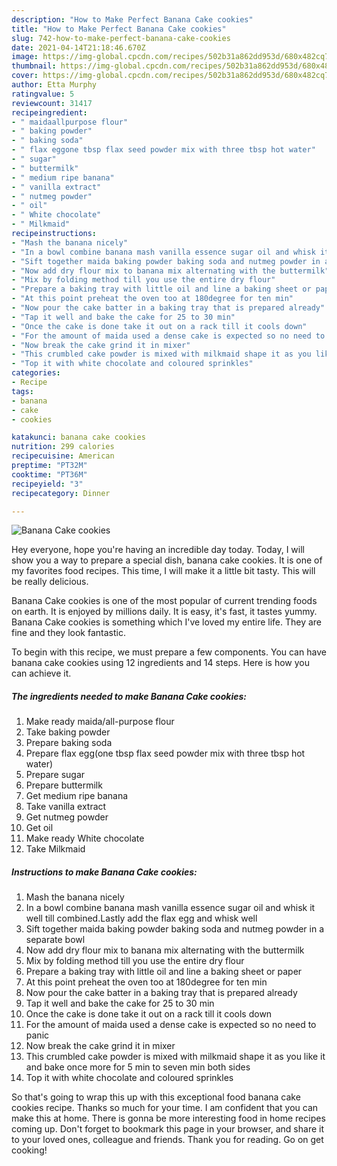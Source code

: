 ```yaml
---
description: "How to Make Perfect Banana Cake cookies"
title: "How to Make Perfect Banana Cake cookies"
slug: 742-how-to-make-perfect-banana-cake-cookies
date: 2021-04-14T21:18:46.670Z
image: https://img-global.cpcdn.com/recipes/502b31a862dd953d/680x482cq70/banana-cake-cookies-recipe-main-photo.jpg
thumbnail: https://img-global.cpcdn.com/recipes/502b31a862dd953d/680x482cq70/banana-cake-cookies-recipe-main-photo.jpg
cover: https://img-global.cpcdn.com/recipes/502b31a862dd953d/680x482cq70/banana-cake-cookies-recipe-main-photo.jpg
author: Etta Murphy
ratingvalue: 5
reviewcount: 31417
recipeingredient:
- " maidaallpurpose flour"
- " baking powder"
- " baking soda"
- " flax eggone tbsp flax seed powder mix with three tbsp hot water"
- " sugar"
- " buttermilk"
- " medium ripe banana"
- " vanilla extract"
- " nutmeg powder"
- " oil"
- " White chocolate"
- " Milkmaid"
recipeinstructions:
- "Mash the banana nicely"
- "In a bowl combine banana mash vanilla essence sugar oil and whisk it well till combined.Lastly add the flax egg and whisk well"
- "Sift together maida baking powder baking soda and nutmeg powder in a separate bowl"
- "Now add dry flour mix to banana mix alternating with the buttermilk"
- "Mix by folding method till you use the entire dry flour"
- "Prepare a baking tray with little oil and line a baking sheet or paper"
- "At this point preheat the oven too at 180degree for ten min"
- "Now pour the cake batter in a baking tray that is prepared already"
- "Tap it well and bake the cake for 25 to 30 min"
- "Once the cake is done take it out on a rack till it cools down"
- "For the amount of maida used a dense cake is expected so no need to panic"
- "Now break the cake grind it in mixer"
- "This crumbled cake powder is mixed with milkmaid shape it as you like it and bake once more for 5 min to seven min both sides"
- "Top it with white chocolate and coloured sprinkles"
categories:
- Recipe
tags:
- banana
- cake
- cookies

katakunci: banana cake cookies 
nutrition: 299 calories
recipecuisine: American
preptime: "PT32M"
cooktime: "PT36M"
recipeyield: "3"
recipecategory: Dinner

---
```



![Banana Cake cookies](https://img-global.cpcdn.com/recipes/502b31a862dd953d/680x482cq70/banana-cake-cookies-recipe-main-photo.jpg)

Hey everyone, hope you're having an incredible day today. Today, I will show you a way to prepare a special dish, banana cake cookies. It is one of my favorites food recipes. This time, I will make it a little bit tasty. This will be really delicious.

Banana Cake cookies is one of the most popular of current trending foods on earth. It is enjoyed by millions daily. It is easy, it's fast, it tastes yummy. Banana Cake cookies is something which I've loved my entire life. They are fine and they look fantastic.




To begin with this recipe, we must prepare a few components. You can have banana cake cookies using 12 ingredients and 14 steps. Here is how you can achieve it.

<!--inarticleads1-->

##### The ingredients needed to make Banana Cake cookies:

1. Make ready  maida/all-purpose flour
1. Take  baking powder
1. Prepare  baking soda
1. Prepare  flax egg(one tbsp flax seed powder mix with three tbsp hot water)
1. Prepare  sugar
1. Prepare  buttermilk
1. Get  medium ripe banana
1. Take  vanilla extract
1. Get  nutmeg powder
1. Get  oil
1. Make ready  White chocolate
1. Take  Milkmaid




<!--inarticleads2-->

##### Instructions to make Banana Cake cookies:

1. Mash the banana nicely
1. In a bowl combine banana mash vanilla essence sugar oil and whisk it well till combined.Lastly add the flax egg and whisk well
1. Sift together maida baking powder baking soda and nutmeg powder in a separate bowl
1. Now add dry flour mix to banana mix alternating with the buttermilk
1. Mix by folding method till you use the entire dry flour
1. Prepare a baking tray with little oil and line a baking sheet or paper
1. At this point preheat the oven too at 180degree for ten min
1. Now pour the cake batter in a baking tray that is prepared already
1. Tap it well and bake the cake for 25 to 30 min
1. Once the cake is done take it out on a rack till it cools down
1. For the amount of maida used a dense cake is expected so no need to panic
1. Now break the cake grind it in mixer
1. This crumbled cake powder is mixed with milkmaid shape it as you like it and bake once more for 5 min to seven min both sides
1. Top it with white chocolate and coloured sprinkles




So that's going to wrap this up with this exceptional food banana cake cookies recipe. Thanks so much for your time. I am confident that you can make this at home. There is gonna be more interesting food in home recipes coming up. Don't forget to bookmark this page in your browser, and share it to your loved ones, colleague and friends. Thank you for reading. Go on get cooking!
